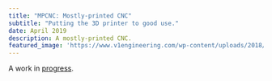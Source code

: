 ```yaml
---
title: "MPCNC: Mostly-printed CNC"
subtitle: "Putting the 3D printer to good use."
date: April 2019
description: A mostly-printed CNC.
featured_image: 'https://www.v1engineering.com/wp-content/uploads/2018/10/renb1-1.jpg'
---
```


A work in [progress](https://www.v1engineering.com/specifications/).

